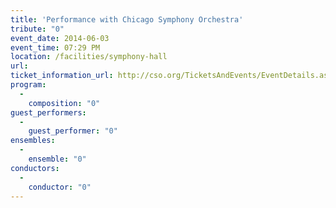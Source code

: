 ```yaml
---
title: 'Performance with Chicago Symphony Orchestra'
tribute: "0"
event_date: 2014-06-03
event_time: 07:29 PM
location: /facilities/symphony-hall
url: 
ticket_information_url: http://cso.org/TicketsAndEvents/EventDetails.aspx?eid=5594
program: 
  -
    composition: "0"
guest_performers: 
  -
    guest_performer: "0"
ensembles: 
  -
    ensemble: "0"
conductors: 
  -
    conductor: "0"
---
```

